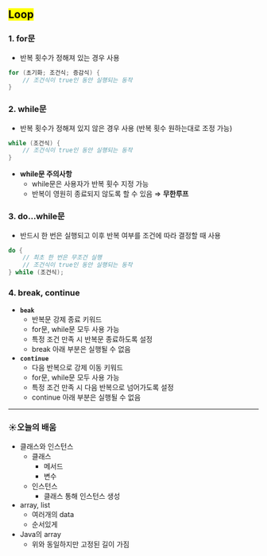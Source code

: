 ## <mark color="#fbc956">Loop</mark>

### 1. for문

- 반복 횟수가 정해져 있는 경우 사용

```java
for (초기화; 조건식; 증감식) {
	// 조건식이 true인 동안 실행되는 동작
}
```

### 2. while문

- 반복 횟수가 정해져 있지 않은 경우 사용 (반복 횟수 원하는대로 조정 가능)

```java
while (조건식) {
	// 조건식이 true인 동안 실행되는 동작
}
```

- **while문 주의사항**
  - while문은 사용자가 반복 횟수 지정 가능
  - 반복이 영원히 종료되지 않도록 할 수 있음 ⇒ **무한루프**

### 3. do…while문

- 반드시 한 번은 실행되고 이후 반복 여부를 조건에 따라 결정할 때 사용

```java
do {
	// 최초 한 번은 무조건 실행
	// 조건식이 true인 동안 실행되는 동작
} while (조건식);
```

### 4. break, continue

- **`beak`**
  - 반복문 강제 종료 키워드
  - for문, while문 모두 사용 가능
  - 특정 조건 만족 시 반복문 종료하도록 설정
  - break 아래 부분은 실행될 수 없음
- **`continue`**
  - 다음 반복으로 강제 이동 키워드
  - for문, while문 모두 사용 가능
  - 특정 조건 만족 시 다음 반복으로 넘어가도록 설정
  - continue 아래 부분은 실행될 수 없음

---

### ☀️오늘의 배움

- 클래스와 인스턴스
  - 클래스
    - 메서드
    - 변수
  - 인스턴스
    - 클래스 통해 인스턴스 생성
- array, list
  - 여러개의 data
  - 순서있게
- Java의 array
  - 위와 동일하지만 고정된 길이 가짐
